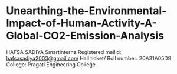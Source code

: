# Unearthing-the-Environmental-Impact-of-Human-Activity-A-Global-CO2-Emission-Analysis


HAFSA SADIYA
Smartinternz Registered mailid: hafsasadiya2003@gmail.com
Hall ticket/ Roll number: 20A31A05D9
College: Pragati Engineering College
